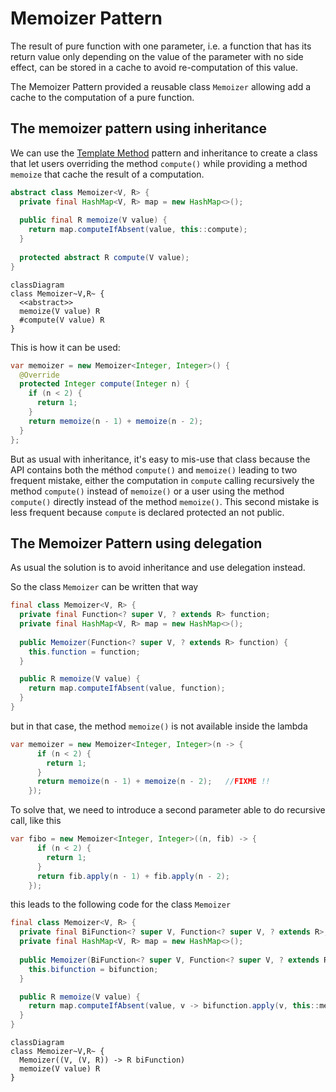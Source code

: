 # Memoizer Pattern

The result of pure function with one parameter, i.e. a function that has its return value only depending on the value
of the parameter with no side effect, can be stored in a cache to avoid re-computation of this value.

The Memoizer Pattern provided a reusable class `Memoizer` allowing add a cache to the computation
of a pure function.

## The memoizer pattern using inheritance

We can use the [Template Method](../templatemethod) pattern and inheritance to create a class that let users
overriding the method `compute()` while providing a method `memoize` that cache the result
of a computation.

```java
abstract class Memoizer<V, R> {
  private final HashMap<V, R> map = new HashMap<>();
    
  public final R memoize(V value) {
    return map.computeIfAbsent(value, this::compute);
  }
    
  protected abstract R compute(V value);
}
```

```mermaid
classDiagram
class Memoizer~V,R~ {
  <<abstract>>
  memoize(V value) R
  #compute(V value) R
}
```

This is how it can be used:

```java
var memoizer = new Memoizer<Integer, Integer>() {
  @Override
  protected Integer compute(Integer n) {
    if (n < 2) {
      return 1;
    }
    return memoize(n - 1) + memoize(n - 2);
  }
};
```

But as usual with inheritance, it's easy to mis-use that class because the API
contains both the méthod `compute()` and `memoize()` leading to two frequent mistake,
either the computation in `compute` calling recursively the method `compute()` instead of
`memoize()` or a user using the method `compute()` directly instead of the method `memoize()`.
This second mistake is less frequent because `compute` is declared protected an not public.

## The Memoizer Pattern using delegation

As usual the solution is to avoid inheritance and use delegation instead.

So the class `Memoizer` can be written that way

```java
final class Memoizer<V, R> {
  private final Function<? super V, ? extends R> function;
  private final HashMap<V, R> map = new HashMap<>();
    
  public Memoizer(Function<? super V, ? extends R> function) {
    this.function = function;
  }

  public R memoize(V value) {
    return map.computeIfAbsent(value, function);
  }
}
```

but in that case, the method `memoize()` is not available inside the lambda

```java
var memoizer = new Memoizer<Integer, Integer>(n -> {
      if (n < 2) {
        return 1;
      }
      return memoize(n - 1) + memoize(n - 2);   //FIXME !!
    });
```

To solve that, we need to introduce a second parameter able to do recursive call, like this

```java
var fibo = new Memoizer<Integer, Integer>((n, fib) -> {
      if (n < 2) {
        return 1;
      }
      return fib.apply(n - 1) + fib.apply(n - 2);
    });
```

this leads to the following code for the class `Memoizer`

```java
final class Memoizer<V, R> {
  private final BiFunction<? super V, Function<? super V, ? extends R>, ? extends R> bifunction;
  private final HashMap<V, R> map = new HashMap<>();
    
  public Memoizer(BiFunction<? super V, Function<? super V, ? extends R>, ? extends R> bifunction) {
    this.bifunction = bifunction;
  }

  public R memoize(V value) {
    return map.computeIfAbsent(value, v -> bifunction.apply(v, this::memoize));
  }
}
```

```mermaid
classDiagram
class Memoizer~V,R~ {
  Memoizer((V, (V, R)) -> R biFunction)
  memoize(V value) R
}
```

